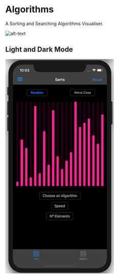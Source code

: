 # Algorithms
 
A Sorting and Searching Algorithms Visualiser.

![alt-text](SortingAlgsGIF.gif)

## Light and Dark Mode

![alt-text](Screenshots/Screenshot%202020-06-17%20at%2022.03.07.png)
